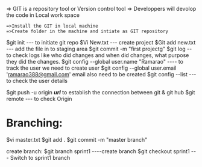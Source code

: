 => GIT is a repository tool or Version control tool
=> Developpers will devolop the code in Local work space

    =>Install the GIT in local machine	
    =>Create folder in the machine and intiate as GIT repository

$git init    --- to initiate git repo
$Vi New.txt  --- create project
$Git add new.txt --- add the file in to staging area
$git commit -m "first projectg"
$git log  -- to check logs like who did changes and when did changes, what purpose they did the changes.
$git config --global user.name "Ramarao" ---- to track the user we need to create user
$git config --global user.email 'ramarao388@gmail.com'   email also need to be created
$git config --list  --- to check the user details

$git push -u origin ***url*** to establish the connection between git & git hub
$git remote --- to check Origin

Branching:
============
$vi master.txt
$git add .
$git commit -m "master branch"


create branch:
$git branch sprint1 ----create branch
$git checkout sprint1 --- Switch to sprint1 branch
